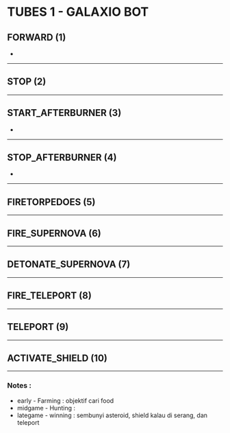 # TUBES 1 - GALAXIO BOT
## FORWARD (1)

* 

<hr>

## STOP (2)

<hr>

## START_AFTERBURNER (3)
* 

<hr>

## STOP_AFTERBURNER (4)
*
<hr>

## FIRETORPEDOES (5)

<hr>

## FIRE_SUPERNOVA (6)

<hr>

## DETONATE_SUPERNOVA (7)

<hr>

## FIRE_TELEPORT (8)

<hr>

## TELEPORT (9)

<hr>

## ACTIVATE_SHIELD (10)


<hr>

### Notes :
* early - Farming   : objektif cari food
* midgame - Hunting : 
* lategame - winning : sembunyi asteroid, shield kalau di serang, dan teleport 
